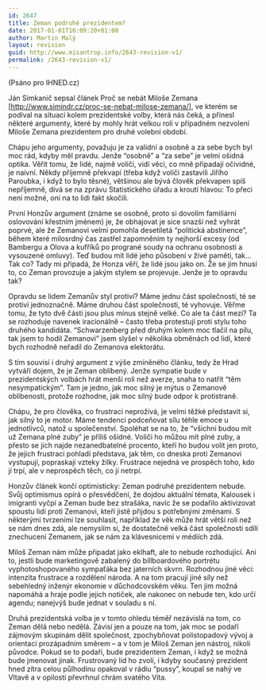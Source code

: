 ```yaml
---
id: 2647
title: Zeman podruhé prezidentem?
date: 2017-01-01T16:09:20+01:00
author: Martin Malý
layout: revision
guid: http://www.misantrop.info/2643-revision-v1/
permalink: /2643-revision-v1/
---
```

<span style="font-weight: 400;">(Psáno pro IHNED.cz) </span>

<span style="font-weight: 400;">Ján Simkanič sepsal článek Proč se nebát Miloše Zemana [</span>[<span style="font-weight: 400;">http://www.simindr.cz/proc-se-nebat-milose-zemana/</span>](http://www.simindr.cz/proc-se-nebat-milose-zemana/)<span style="font-weight: 400;">], ve kterém se podíval na situaci kolem prezidentské volby, která nás čeká, a přinesl některé argumenty, které by mohly hrát velkou roli v případném nezvolení Miloše Zemana prezidentem pro druhé volební období.</span>

<span style="font-weight: 400;">Chápu jeho argumenty, považuju je za validní a osobně a za sebe bych byl moc rád, kdyby měl pravdu. Jenže “osobně” a “za sebe” je velmi ošidná optika. Věřit tomu, že lidé, najmě voliči, vidí věci, co mně připadají očividné, je naivní. Někdy příjemně překvapí (třeba když voliči zastavili Jiřího Paroubka, i když to bylo těsné), většinou ale bývá člověk překvapen spíš nepříjemně, dívá se na zprávu Statistického úřadu a kroutí hlavou: To přeci není možné, oni na to lidi fakt skočili.</span>

<span style="font-weight: 400;">První Honzův argument (známe se osobně, proto si dovolím familiární oslovování křestním jménem) je, že obhajovat je sice snazší než vyhrát poprvé, ale že Zemanovi velmi pomohla desetiletá “politická abstinence”, během které milosrdný čas zastřel zapomněním ty nejhorší excesy (od Bambergu a Olova a kufříků po prograné soudy na ochranu osobnosti a vysouzené omluvy). Teď budou mít lidé jeho působení v živé paměti, tak… Tak co? Tady mi připadá, že Honza věří, že lidé jsou jako on. Že se jim hnusí to, co Zeman provozuje a jakým stylem se projevuje. Jenže je to opravdu tak? </span>

<span style="font-weight: 400;">Opravdu se lidem Zemanův styl protiví? Máme jednu část společnosti, té se protiví jednoznačně. Máme druhou část společnosti, té vyhovuje. Věřme tomu, že tyto dvě části jsou plus mínus stejně velké. Co ale ta část mezi? Ta se rozhoduje navenek iracionálně &#8211; často třeba protestují proti stylu toho druhého kandidáta. “Schwarzenberg před druhým kolem moc tlačil na pilu, tak jsem to hodil Zemanovi” jsem slyšel v několika obměnách od lidí, které bych rozhodně neřadil do Zemanova elektorátu.</span>

<span style="font-weight: 400;">S tím souvisí i druhý argument z výše zmíněného článku, tedy že Hrad vytváří dojem, že je Zeman oblíbený. Jenže sympatie bude v prezidentských volbách hrát menší roli než averze, snaha to natřít “těm nesympatickým”. Tam je jedno, jak moc silný je mýtus o Zemanově oblíbenosti, protože rozhodne, jak moc silný bude odpor k protistraně.</span>

<span style="font-weight: 400;">Chápu, že pro člověka, co frustraci neprožívá, je velmi těžké představit si, jak silný to je motor. Máme tendenci podceňovat sílu téhle emoce u jednotlivců, natož u společenství. Spoléhat se na to, že “všichni budou mít už Zemana plné zuby” je příliš ošidné. Voliči ho můžou mít plné zuby, a přesto se jich najde nezanedbatelné procento, kteří ho budou volit jen proto, že jejich frustraci pohladí představa, jak těm, co dneska proti Zemanovi vystupují, popraskají vzteky žilky. Frustrace nejedná ve prospěch toho, kdo jí trpí, ale v neprospěch těch, co jí netrpí.</span>

<span style="font-weight: 400;">Honzův článek končí optimisticky: Zeman podruhé prezidentem nebude. Svůj optimismus opírá o přesvědčení, že dojdou aktuální témata, Kalousek i imigranti vyčpí a Zeman bude bez strašáka, navíc že se podařilo aktivizovat spoustu lidí proti Zemanovi, kteří jistě přijdou s potřebnými změnami. S některými tvrzeními lze souhlasit, například že věk může hrát větší roli než se nám dnes zdá, ale nemyslím si, že dostatečně velká část společnosti sdílí znechucení Zemanem, jak se nám za klávesnicemi v médiích zdá.</span>

<span style="font-weight: 400;">Miloš Zeman nám může připadat jako eklhaft, ale to nebude rozhodující. Ani to, jestli bude marketingově zabalený do billboardového portrétu vyphotoshopovaného sympaťáka bez jaterních skvrn. Rozhodnou jiné věci: intenzita frustrace a rozdělení národa. A na tom pracují jiné síly než sebehledný inženýr ekonomie v důchodcovském věku. Ten jim možná napomáhá a hraje podle jejich notiček, ale nakonec on nebude ten, kdo určí agendu; nanejvýš bude jednat v souladu s ní.</span>

<span style="font-weight: 400;">Druhá prezidentská volba je v tomto ohledu téměř nezávislá na tom, co Zeman dělá nebo nedělá. Závisí jen a pouze na tom, jak moc se podaří zájmovým skupinám dělit společnost, zpochybňovat polistopadový vývoj a orientaci prozápadním směrem &#8211; a v tom je Miloš Zeman jen nástroj, nikoli původce. Pokud se to podaří, bude prezidentem Zeman, i když se možná bude jmenovat jinak. Frustrovaný lid ho zvolí, i kdyby současný prezident hned zítra celou půlhodinu opakoval v rádiu “pussy”, koupal se nahý ve Vltavě a v opilosti převrhnul chrám svatého Víta.</span>